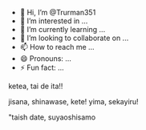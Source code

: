- 👋 Hi, I’m @Trurman351
- 👀 I’m interested in ...
- 🌱 I’m currently learning ...
- 💞️ I’m looking to collaborate on ...
- 📫 How to reach me ...
- 😄 Pronouns: ...
- ⚡ Fun fact: ...

<!---
Trurman351/Trurman351 is a ✨ special ✨ repository because its `README.md` (this file) appears on your GitHub profile.
You can click the Preview link to take a look at your changes.
--->ketea, tai de ita!! 

jisana, shinawase, kete! yima, sekayiru! 

"taish date, suyaoshisamo 
